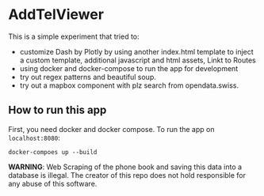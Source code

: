 # AddTelViewer

This is a simple experiment that tried to:

- customize Dash by Plotly by using another index.html template to inject a custom template, additional
javascript and html assets, Linkt to Routes
- using docker and docker-compose to run the app for development
- try out regex patterns and beautiful soup.
- try out a mapbox component with plz search from opendata.swiss.

## How to run this app

First, you need docker and docker compose. To run the app on `localhost:8080`:

    docker-compoes up --build
    
**WARNING**: Web Scraping of the phone book and saving this data into a database is illegal. The creator of
this repo does not hold responsible for any abuse of this software.